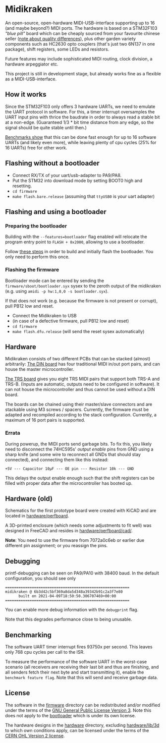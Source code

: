 Midikraken
==========

An open-source, open-hardware MIDI-USB-interface supporting up to 16
(and maybe beyond?) MIDI ports. The hardware is based on a STM32F103
*"blue pill"* board which can be cheaply sourced from your favourite chinese
seller ([note about quality differences](https://github.com/Windfisch/analog-synth/blob/master/bluepill.md)),
plus other garden variety components such as HC2630 opto couplers (that's just
two 6N137 in one package), shift registers, some LEDs and resistors.

Future features may include sophisticated MIDI routing, clock division,
a hardware arpeggiator etc.

This project is still in development stage, but already works fine as a flexible
as a MIDI-USB-interface.

How it works
------------

Since the STM32F103 only offers 3 hardware UARTs, we need to emulate the UART
protocol in software. For this, a timer interrupt oversamples the UART input pins
with thrice the baudrate in order to always read a stable bit at a non-edge.
(Guaranteed 1/3 * bit time distance from any edge, so the signal should be quite
stable until then.)

[Benchmarks show](firmware/benchmark/README.md) that this can be done fast
enough for up to 16 software UARTs (and likely even more), while leaving
plenty of cpu cycles (25% for 16 UARTs) free for other work.

Flashing without a bootloader
-----------------------------

  - Connect RX/TX of your uart/usb-adapter to PA9/PA8.
  - Put the STM32 into download mode by setting BOOT0 high and resetting.
  - `cd firmware`
  - `make flash.bare.release` (assuming that `ttyUSB0` is your uart adapter)

Flashing and using a bootloader
-------------------------------

### Preparing the bootloader

Building with the `--features=bootloader` flag enabled will relocate the
program entry point to `FLASH + 0x2000`, allowing to use a bootloader.

Follow [these steps](firmware/sboot/README.md) in order to build and
initially flash the bootloader. You only need to perform this once.

### Flashing the firmware

Bootloader mode can be entered by sending the `firmware/sboot/bootloader.syx` sysex to
the zeroth output of the midikraken (e.g. using `amidi -p hw:1,0,0 -s bootloader.syx`).

If that does not work (e.g. because the firmware is not present or corrupt), pull
PB12 low and reset.

  - Connect the Midikraken to USB
  - (in case of a defective firmware, pull PB12 low and reset)
  - `cd firmware`
  - `make flash.dfu.release` (will send the reset sysex automatically)

Hardware
--------

Midikraken consists of two different PCBs that can be stacked (almost)
arbitrarily: [The DIN board](hardware/din5_pcb) has four traditional MIDI
in/out port pairs, and can house the master microcontroller.

[The TRS board](hardware/trs_pcb) gives you eight TRS MIDI pairs that support
both TRS-A and TRS-B. (Inputs are automatic, outputs need to be configured
in software). It can not house the microcontroller and thus cannot be used
without a DIN board.

The boards can be chained using their master/slave connectors and are
stackable using M3 screws / spacers. Currently, the firmware must be
adapted and recompiled according to the stack configuration. Currently,
a maximum of 16 port pairs is supported.

### Errata

During powerup, the MIDI ports send garbage bits. To fix this,
you likely need to disconnect the 74HC595s' *output enable* pins from GND
using a sharp knife (and some wire to reconnect all GNDs that should stay
connected), and connecting them like this instead:

```
+5V --- Capacitor 10µF --- OE pin --- Resistor 10k --- GND
```

This delays the output enable enough such that the shift registers can
be filled with proper data after the microcontroller has booted up.

Hardware (old)
--------------

Schematics for the first prototype board were created with KiCAD and are
located in [hardware/perfboard](hardware/perfboard).

A 3D-printed enclosure (which needs some adjustments to fit well) was
designed in FreeCAD and resides in [hardware/perfboard/cad/](hardware/perfboard/cad/).

**Note**: You need to use the firmware from 7072a0c6eb or earlier due
different pin assignment; or you reassign the pins.

Debugging
---------

printf-debugging can be seen on PA9/PA10 with 38400 baud. In the default
configuration, you should see only

```
========================================================
midikraken @ 6b3d42c5bf369a8da5d348a39342b91c2a3f7e80
      built on 2021-04-09T18:50:50.306707469+00:00
========================================================
```

You can enable more debug information with the `debugprint` flag.

Note that this degrades performance close to being unusable.

Benchmarking
------------

The software UART timer interrupt fires 93750x per second. This leaves
only 768 cpu cycles per call to the ISR.

To measure the performance of the software UART in the worst-case scenario
(all receivers are receiving their last bit and thus are finishing, and all
senders fetch their next byte and start transmitting it), enable the
`benchmark feature flag`. Note that this will send and receive garbage data.

License
-------

The software in the [firmware](firmware) directory can be redistributed
and/or modified under the terms of the
[GNU General Public License Version 3](gpl3.txt). Note this does not apply
to the [bootloader](firmware/sboot/sboot_stm32) which is under its own
license.

The hardware designs in the [hardware](hardware) directory, excluding
[hardware/lib/3d](hardware/lib/3d) to which own conditions apply, can be
licensed under the terms of the [CERN OHL Version 2 license](cern_ohl_s_v2.txt).
